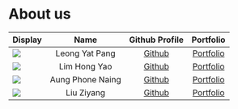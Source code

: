 # About us

|Display |       Name       | Github Profile | Portfolio |
|--------|:----------------:|:--------------:|:---------:|
|![](https://via.placeholder.com/100.png?text=Photo) |  Leong Yat Pang  | [Github](https://github.com/YatPang) | [Portfolio](team/leongyatpang.md)|
|![](https://via.placeholder.com/100.png?text=Photo) |   Lim Hong Yao   | [Github](http://github.com/LimHongYao) | [Portfolio](team/limhongyao.md)|
|![](https://via.placeholder.com/100.png?text=Photo) | Aung Phone Naing | [Github](https://github.com/Aung-Phone-Naing) | [Portfolio](team/aungphonenaing.md)|
|![](https://via.placeholder.com/100.png?text=Photo) |    Liu Ziyang    | [Github](https://github.com/liuziyang020319) | [Portfolio](team/liuziyang.md)|

